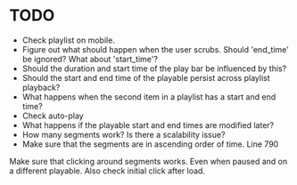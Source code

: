 TODO
====

* Check playlist on mobile.
* Figure out what should happen when the user scrubs. Should 'end_time' be ignored? What about 'start_time'?
* Should the duration and start time of the play bar be influenced by this?
* Should the start and end time of the playable persist across playlist playback?
* What happens when the second item in a playlist has a start and end time?
* Check auto-play
* What happens if the playable start and end times are modified later?
* How many segments work? Is there a scalability issue?
* Make sure that the segments are in ascending order of time. Line 790

Make sure that clicking around segments works. Even when paused and on a different playable. Also check initial click after load.